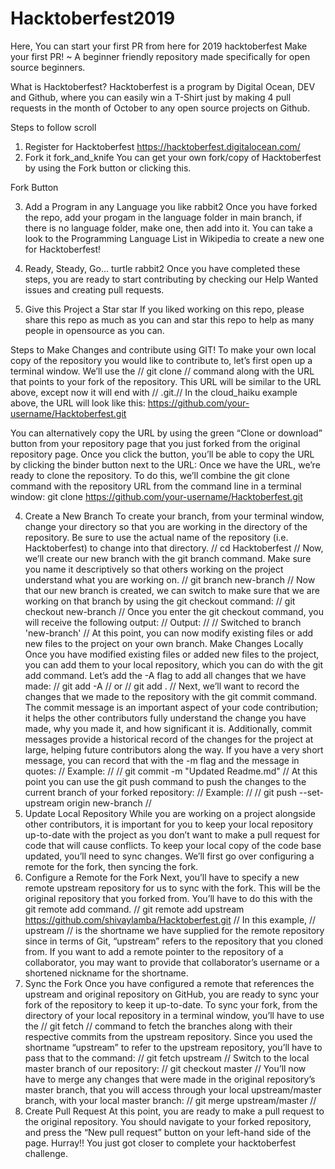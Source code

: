 # Hacktoberfest2019
Here, You can start your first PR from here for 2019 hacktoberfest
Make your first PR! ~ A beginner friendly repository made specifically for open source beginners.

What is Hacktoberfest?
Hacktoberfest is a program by Digital Ocean, DEV and Github, where you can easily win a T-Shirt just by making 4 pull requests in the month of October to any open source projects on Github.

Steps to follow scroll
1. Register for Hacktoberfest
https://hacktoberfest.digitalocean.com/
2. Fork it fork_and_knife
You can get your own fork/copy of Hacktoberfest by using the Fork button or clicking this.

Fork Button

3. Add a Program in any Language you like rabbit2
Once you have forked the repo, add your progam in the language folder in main branch, if there is no language folder, make one, then add into it. You can take a look to the Programming Language List in Wikipedia to create a new one for Hacktoberfest!

4. Ready, Steady, Go... turtle rabbit2
Once you have completed these steps, you are ready to start contributing by checking our Help Wanted issues and creating pull requests.

5. Give this Project a Star star
If you liked working on this repo, please share this repo as much as you can and star this repo to help as many people in opensource as you can.


Steps to Make Changes and contribute using GIT!
To make your own local copy of the repository you would like to contribute to, let’s first open up a terminal window.
We’ll use the // git clone // command along with the URL that points to your fork of the repository.
This URL will be similar to the URL above, except now it will end with // .git.// In the cloud_haiku example above, the URL will look like this:
https://github.com/your-username/Hacktoberfest.git

You can alternatively copy the URL by using the green “Clone or download” button from your repository page that you just forked from the original repository page. Once you click the button, you’ll be able to copy the URL by clicking the binder button next to the URL:
Once we have the URL, we’re ready to clone the repository. To do this, we’ll combine the git clone command with the repository URL from the command line in a terminal window:
git clone https://github.com/your-username/Hacktoberfest.git

4. Create a New Branch
To create your branch, from your terminal window, change your directory so that you are working in the directory of the repository. Be sure to use the actual name of the repository (i.e. Hacktoberfest) to change into that directory.
// cd Hacktoberfest //
Now, we’ll create our new branch with the git branch command. Make sure you name it descriptively so that others working on the project understand what you are working on.
// git branch new-branch //
Now that our new branch is created, we can switch to make sure that we are working on that branch by using the git checkout command:
// git checkout new-branch //
Once you enter the git checkout command, you will receive the following output:
// Output: //
// Switched to branch 'new-branch' //
At this point, you can now modify existing files or add new files to the project on your own branch.
Make Changes Locally
Once you have modified existing files or added new files to the project, you can add them to your local repository, which you can do with the git add command. Let’s add the -A flag to add all changes that we have made:
// git add -A // or // git add . //
Next, we’ll want to record the changes that we made to the repository with the git commit command.
The commit message is an important aspect of your code contribution; it helps the other contributors fully understand the change you have made, why you made it, and how significant it is. Additionally, commit messages provide a historical record of the changes for the project at large, helping future contributors along the way.
If you have a very short message, you can record that with the -m flag and the message in quotes:
// Example: //
// git commit -m "Updated Readme.md" //
At this point you can use the git push command to push the changes to the current branch of your forked repository:
// Example: //
// git push --set-upstream origin new-branch //
5. Update Local Repository
While you are working on a project alongside other contributors, it is important for you to keep your local repository up-to-date with the project as you don’t want to make a pull request for code that will cause conflicts. To keep your local copy of the code base updated, you’ll need to sync changes.
We’ll first go over configuring a remote for the fork, then syncing the fork.
6. Configure a Remote for the Fork
Next, you’ll have to specify a new remote upstream repository for us to sync with the fork. This will be the original repository that you forked from. You’ll have to do this with the git remote add command.
// git remote add upstream https://github.com/shivaylamba/Hacktoberfest.git //
In this example, // upstream // is the shortname we have supplied for the remote repository since in terms of Git, “upstream” refers to the repository that you cloned from. If you want to add a remote pointer to the repository of a collaborator, you may want to provide that collaborator’s username or a shortened nickname for the shortname.
7. Sync the Fork
Once you have configured a remote that references the upstream and original repository on GitHub, you are ready to sync your fork of the repository to keep it up-to-date.
To sync your fork, from the directory of your local repository in a terminal window, you’ll have to use the // git fetch // command to fetch the branches along with their respective commits from the upstream repository. Since you used the shortname “upstream” to refer to the upstream repository, you’ll have to pass that to the command:
// git fetch upstream //
Switch to the local master branch of our repository:
// git checkout master //
You’ll now have to merge any changes that were made in the original repository’s master branch, that you will access through your local upstream/master branch, with your local master branch:
// git merge upstream/master //
8. Create Pull Request
At this point, you are ready to make a pull request to the original repository.
You should navigate to your forked repository, and press the “New pull request” button on your left-hand side of the page.
Hurray!! You just got closer to complete your hacktoberfest challenge.
